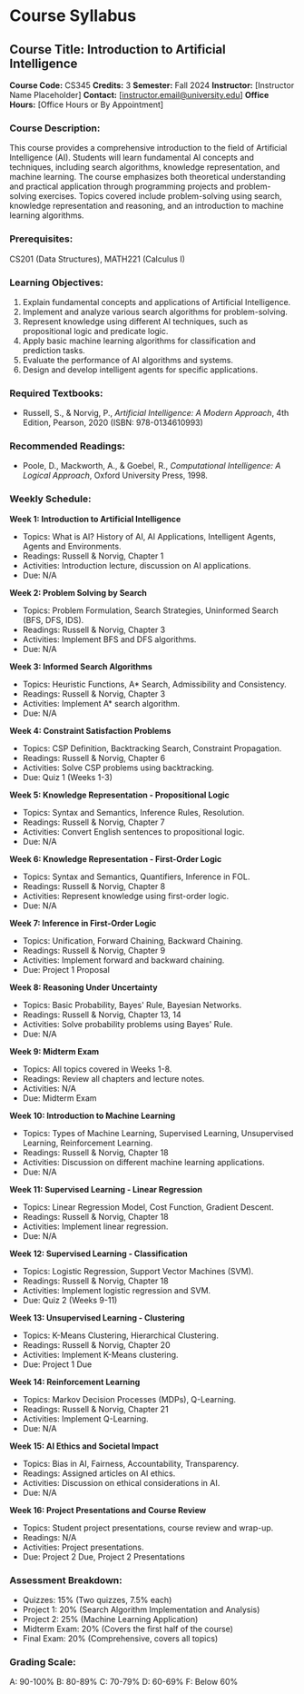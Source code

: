 # Course Syllabus
## Course Title: Introduction to Artificial Intelligence
**Course Code:** CS345
**Credits:** 3
**Semester:** Fall 2024
**Instructor:** [Instructor Name Placeholder]
**Contact:** [instructor.email@university.edu]
**Office Hours:** [Office Hours or By Appointment]

### Course Description:
This course provides a comprehensive introduction to the field of Artificial Intelligence (AI). Students will learn fundamental AI concepts and techniques, including search algorithms, knowledge representation, and machine learning. The course emphasizes both theoretical understanding and practical application through programming projects and problem-solving exercises. Topics covered include problem-solving using search, knowledge representation and reasoning, and an introduction to machine learning algorithms.

### Prerequisites:
CS201 (Data Structures), MATH221 (Calculus I)

### Learning Objectives:
1.  Explain fundamental concepts and applications of Artificial Intelligence.
2.  Implement and analyze various search algorithms for problem-solving.
3.  Represent knowledge using different AI techniques, such as propositional logic and predicate logic.
4.  Apply basic machine learning algorithms for classification and prediction tasks.
5.  Evaluate the performance of AI algorithms and systems.
6.  Design and develop intelligent agents for specific applications.

### Required Textbooks:
- Russell, S., & Norvig, P., *Artificial Intelligence: A Modern Approach*, 4th Edition, Pearson, 2020 (ISBN: 978-0134610993)

### Recommended Readings:
- Poole, D., Mackworth, A., & Goebel, R., *Computational Intelligence: A Logical Approach*, Oxford University Press, 1998.

### Weekly Schedule:
**Week 1: Introduction to Artificial Intelligence**
- Topics: What is AI? History of AI, AI Applications, Intelligent Agents, Agents and Environments.
- Readings: Russell & Norvig, Chapter 1
- Activities: Introduction lecture, discussion on AI applications.
- Due: N/A

**Week 2: Problem Solving by Search**
- Topics: Problem Formulation, Search Strategies, Uninformed Search (BFS, DFS, IDS).
- Readings: Russell & Norvig, Chapter 3
- Activities: Implement BFS and DFS algorithms.
- Due: N/A

**Week 3: Informed Search Algorithms**
- Topics: Heuristic Functions, A* Search, Admissibility and Consistency.
- Readings: Russell & Norvig, Chapter 3
- Activities: Implement A* search algorithm.
- Due: N/A

**Week 4: Constraint Satisfaction Problems**
- Topics: CSP Definition, Backtracking Search, Constraint Propagation.
- Readings: Russell & Norvig, Chapter 6
- Activities: Solve CSP problems using backtracking.
- Due: Quiz 1 (Weeks 1-3)

**Week 5: Knowledge Representation - Propositional Logic**
- Topics: Syntax and Semantics, Inference Rules, Resolution.
- Readings: Russell & Norvig, Chapter 7
- Activities: Convert English sentences to propositional logic.
- Due: N/A

**Week 6: Knowledge Representation - First-Order Logic**
- Topics: Syntax and Semantics, Quantifiers, Inference in FOL.
- Readings: Russell & Norvig, Chapter 8
- Activities: Represent knowledge using first-order logic.
- Due: N/A

**Week 7: Inference in First-Order Logic**
- Topics: Unification, Forward Chaining, Backward Chaining.
- Readings: Russell & Norvig, Chapter 9
- Activities: Implement forward and backward chaining.
- Due: Project 1 Proposal

**Week 8: Reasoning Under Uncertainty**
- Topics: Basic Probability, Bayes' Rule, Bayesian Networks.
- Readings: Russell & Norvig, Chapter 13, 14
- Activities: Solve probability problems using Bayes' Rule.
- Due: N/A

**Week 9: Midterm Exam**
- Topics: All topics covered in Weeks 1-8.
- Readings: Review all chapters and lecture notes.
- Activities: N/A
- Due: Midterm Exam

**Week 10: Introduction to Machine Learning**
- Topics: Types of Machine Learning, Supervised Learning, Unsupervised Learning, Reinforcement Learning.
- Readings: Russell & Norvig, Chapter 18
- Activities: Discussion on different machine learning applications.
- Due: N/A

**Week 11: Supervised Learning - Linear Regression**
- Topics: Linear Regression Model, Cost Function, Gradient Descent.
- Readings: Russell & Norvig, Chapter 18
- Activities: Implement linear regression.
- Due: N/A

**Week 12: Supervised Learning - Classification**
- Topics: Logistic Regression, Support Vector Machines (SVM).
- Readings: Russell & Norvig, Chapter 18
- Activities: Implement logistic regression and SVM.
- Due: Quiz 2 (Weeks 9-11)

**Week 13: Unsupervised Learning - Clustering**
- Topics: K-Means Clustering, Hierarchical Clustering.
- Readings: Russell & Norvig, Chapter 20
- Activities: Implement K-Means clustering.
- Due: Project 1 Due

**Week 14: Reinforcement Learning**
- Topics: Markov Decision Processes (MDPs), Q-Learning.
- Readings: Russell & Norvig, Chapter 21
- Activities: Implement Q-Learning.
- Due: N/A

**Week 15: AI Ethics and Societal Impact**
- Topics: Bias in AI, Fairness, Accountability, Transparency.
- Readings: Assigned articles on AI ethics.
- Activities: Discussion on ethical considerations in AI.
- Due: N/A

**Week 16: Project Presentations and Course Review**
- Topics: Student project presentations, course review and wrap-up.
- Readings: N/A
- Activities: Project presentations.
- Due: Project 2 Due, Project 2 Presentations

### Assessment Breakdown:
*   Quizzes: 15% (Two quizzes, 7.5% each)
*   Project 1: 20% (Search Algorithm Implementation and Analysis)
*   Project 2: 25% (Machine Learning Application)
*   Midterm Exam: 20% (Covers the first half of the course)
*   Final Exam: 20% (Comprehensive, covers all topics)

### Grading Scale:
A: 90-100%
B: 80-89%
C: 70-79%
D: 60-69%
F: Below 60%